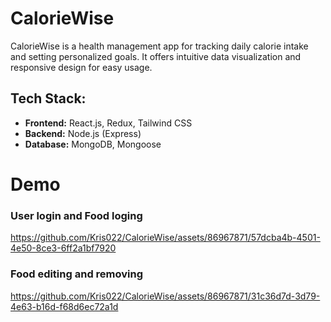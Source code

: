 # CalorieWise

CalorieWise is a health management app for tracking daily calorie intake and setting personalized goals. It offers intuitive data visualization and responsive design for easy usage.

## Tech Stack:

- **Frontend:** React.js, Redux, Tailwind CSS
- **Backend:** Node.js (Express)
- **Database:** MongoDB, Mongoose

# Demo

### User login and Food loging

https://github.com/Kris022/CalorieWise/assets/86967871/57dcba4b-4501-4e50-8ce3-6ff2a1bf7920

### Food editing and removing

https://github.com/Kris022/CalorieWise/assets/86967871/31c36d7d-3d79-4e63-b16d-f68d6ec72a1d

